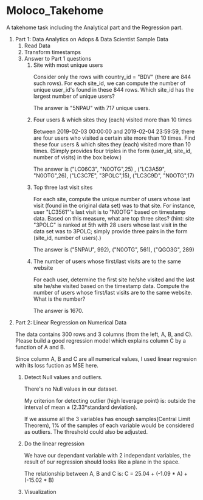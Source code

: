 # Moloco_Takehome
A takehome task including the Analytical part and the Regression part.
<ol>
    <li>Part 1: Data Analytics on Adops & Data Scientist Sample Data
        <ol>
            <li>Read Data
            <li>Transform timestamps
            <li>Answer to Part 1 questions
                <ol>
                    <li>Site with most unique users
                        <p>Consider only the rows with country_id = "BDV" (there are 844 such rows). For each site_id, we can compute the number of unique user_id's found in these 844 rows. Which site_id has the largest number of unique users? 
                        <p>The answer is "5NPAU" with 717 unique users.
                    <li>Four users & which sites they (each) visited more than 10 times</h4> 
                        <p>Between 2019-02-03 00:00:00 and 2019-02-04 23:59:59, there are four users who visited a certain site more than 10 times. Find these four users & which sites they (each) visited more than 10 times. (Simply provides four triples in the form (user_id, site_id, number of visits) in the box below.)
                        <p>The answer is ("LC06C3", "N0OTG",25) , ("LC3A59", "N0OTG",26), ("LC3C7E", "3POLC",15), ("LC3C9D", "N0OTG",17)
                    <li>Top three last visit sites
                        <p>For each site, compute the unique number of users whose last visit (found in the original data set) was to that site. For instance, user "LC3561"'s last visit is to "N0OTG" based on timestamp data. Based on this measure, what are top three sites? (hint: site "3POLC" is ranked at 5th with 28 users whose last visit in the data set was to 3POLC; simply provide three pairs in the form (site_id, number of users).)
                        <p>The answer is ("5NPAU", 992), ("N0OTG", 561), ("QGO3G", 289)
                    <li>The number of users whose first/last visits are to the same website</h4>
                        <p>For each user, determine the first site he/she visited and the last site he/she visited based on the timestamp data. Compute the number of users whose first/last visits are to the same website. What is the number?
                        <p>The answer is 1670.
                </ol>
        </ol>
    <li>Part 2: Linear Regression on Numerical Data
        <p>The data contains 300 rows and 3 columns (from the left, A, B, and C). Please build a good regression model which explains column C by a function of A and B.
        <p>Since column A, B and C are all numerical values, I used linear regresion with its loss fuction as MSE here.
    <ol>
        <li>Detect Null values and outliers.
            <p>There's no Null values in our dataset.
            <p>My criterion for detecting outlier (high leverage point) is: outside the interval of mean ± (2.33*standard deviation).
            <p>If we assume all the 3 variables has enough samples(Central Limit Theorem), 1% of the samples of each variable would be considered as outliers. The threshold could also be adjusted.
        <li>Do the linear regression
            <p>We have our dependant variable with 2 independant variables, the result of our regression should looks like a plane in the space.
            <p>The relationship between A, B and C is: C =  25.04 + (-1.09 * A) + (-15.02 * B)
        <li>Visualization
    </ol>
</ol>

